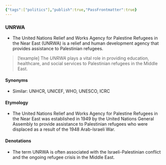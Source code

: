 ```yaml
---
{"tags":["politics"],"publish":true,"PassFrontmatter":true}
---
```


### UNRWA
- The United Nations Relief and Works Agency for Palestine Refugees in the Near East (UNRWA) is a relief and human development agency that provides assistance to Palestinian refugees.

> [!example]
> The *UNRWA* plays a vital role in providing education, healthcare, and social services to Palestinian refugees in the Middle East.

#### **Synonyms**
- Similar: UNHCR, UNICEF, WHO, UNESCO, ICRC

#### **Etymology**
- The United Nations Relief and Works Agency for Palestine Refugees in the Near East was established in 1949 by the United Nations General Assembly to provide assistance to Palestinian refugees who were displaced as a result of the 1948 Arab-Israeli War.

#### **Denotations**
- The term UNRWA is often associated with the Israeli-Palestinian conflict and the ongoing refugee crisis in the Middle East.